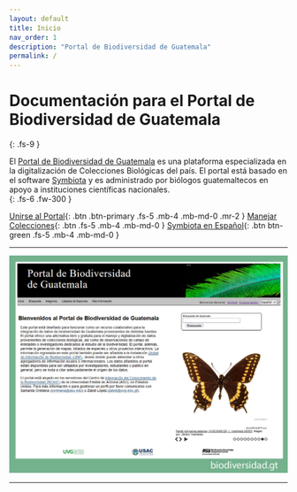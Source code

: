 ```yaml
---
layout: default
title: Inicio
nav_order: 1
description: "Portal de Biodiversidad de Guatemala"
permalink: /
---
```


# Documentación para el Portal de Biodiversidad de Guatemala
{: .fs-9 }

El [Portal de Biodiversidad de Guatemala](https://serv.biokic.asu.edu/guatemala/) es una plataforma especializada en la digitalización de Colecciones Biológicas del país. El portal está basado en el software [Symbiota](https://symbiota.org/es) y es administrado por biólogos guatemaltecos en apoyo a instituciones científicas nacionales.  
{: .fs-6 .fw-300 }

[Unirse al Portal](https://guatemalaportal.github.io/docs/unirse){: .btn .btn-primary .fs-5 .mb-4 .mb-md-0 .mr-2 } [Manejar Colecciones](https://guatemalaportal.github.io/docs/colecciones/manejo/){: .btn .fs-5 .mb-4 .mb-md-0 } 
[Symbiota en Español](https://symbiota.org/es){: .btn btn-green .fs-5 .mb-4 .mb-md-0 } 

---

[<img src="https://github.com/GuatemalaPortal/guatemalaportal.github.io/blob/main/static/PortalBG.jpg?raw=true" alt="Portal">](https://biodiversidad.gt/portal/)

---




 
